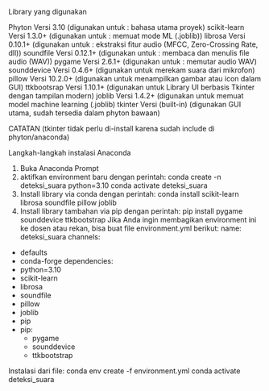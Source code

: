 Library yang digunakan 

Phyton Versi 3.10 (digunakan untuk : bahasa utama proyek)
scikit-learn Versi 1.3.0+ (digunakan untuk : memuat mode ML (.joblib))
librosa Versi 0.10.1+ (digunakan untuk : ekstraksi fitur audio (MFCC, Zero-Crossing Rate, dll))
soundfile Versi 0.12.1+ (digunakan untuk : membaca dan menulis file audio (WAV))
pygame Versi 2.6.1+ (digunakan untuk : memutar audio WAV)
sounddevice Versi 0.4.6+ (digunakan untuk merekam suara dari mikrofon)
pillow Versi 10.2.0+ (digunakan untuk menampilkan gambar atau icon dalam GUI)
ttkbootsrap Versi 1.10.1+ (digunakan untuk Library UI berbasis Tkinter dengan tampilan modern)
joblib Versi 1.4.2+ (digunakan untuk memuat model machine learning (.joblib)
tkinter Versi (built-in) (digunakan GUI utama, sudah tersedia dalam phyton bawaan)

CATATAN (tkinter tidak perlu di-install karena sudah include di phyton/anaconda)

Langkah-langkah instalasi Anaconda
1. Buka Anaconda Prompt
2. aktifkan environment baru dengan perintah:
   conda create -n deteksi_suara python=3.10
   conda activate deteksi_suara
3. Install library via conda dengan perintah:
   conda install scikit-learn librosa soundfile pillow joblib
4. Install library tambahan via pip dengan perintah:
   pip install pygame sounddevice ttkbootstrap
Jika Anda ingin membagikan environment ini ke dosen atau rekan, bisa buat file environment.yml berikut:
name: deteksi_suara
channels:
  - defaults
  - conda-forge
dependencies:
  - python=3.10
  - scikit-learn
  - librosa
  - soundfile
  - pillow
  - joblib
  - pip
  - pip:
      - pygame
      - sounddevice
      - ttkbootstrap

Instalasi dari file:
conda env create -f environment.yml
conda activate deteksi_suara
